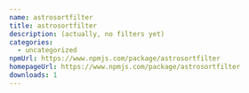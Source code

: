 ```yaml
---
name: astrosortfilter
title: astrosortfilter
description: (actually, no filters yet)
categories:
  - uncategorized
npmUrl: https://www.npmjs.com/package/astrosortfilter
homepageUrl: https://www.npmjs.com/package/astrosortfilter
downloads: 1
---
```

